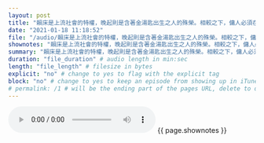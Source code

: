 ```yaml
---
layout: post
title: "賴床是上流社會的特權，晚起則是含著金湯匙出生之人的殊榮。相較之下，傭人必須在天亮之前起床，送早茶到主人床上，清理主人的「穢物」（夜壺），接著還要開始準備早餐，開啟一整天的家務，一路忙到深夜，直到累倒在床。" # quotes allow forbidden characters like the colon
date: "2021-01-18 11:18:52"
file: "/audio/賴床是上流社會的特權，晚起則是含著金湯匙出生之人的殊榮。相較之下，傭人必須在天亮之前起床，送早茶到主人床上，清理主人的「穢物」（夜壺），接著還要開始準備早餐，開啟一整天的家務，一路忙到深夜，直到累倒在床。.mp3"
shownotes: "賴床是上流社會的特權，晚起則是含著金湯匙出生之人的殊榮。相較之下，傭人必須在天亮之前起床，送早茶到主人床上，清理主人的「穢物」（夜壺），接著還要開始準備早餐，開啟一整天的家務，一路忙到深夜，直到累倒在床。"
summary: "賴床是上流社會的特權，晚起則是含著金湯匙出生之人的殊榮。相較之下，傭人必須在天亮之前起床，送早茶到主人床上，清理主人的「穢物」（夜壺），接著還要開始準備早餐，開啟一整天的家務，一路忙到深夜，直到累倒在床。"
duration: "file_duration" # audio length in min:sec
length: "file_length" # filesize in bytes
explicit: "no" # change to yes to flag with the explicit tag
block: "no" # change to yes to keep an episode from showing up in iTunes
# permalink: /1 # will be the ending part of the pages URL, delete to default to the title
---
```


<audio controls>
<source src="{{site.url}}{{site.baseurl}}{{ page.file }}" type="audio/x-mp3">
Your browser does not support the audio element.
</audio>
{{ page.shownotes }}

